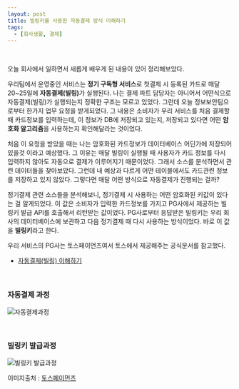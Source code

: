 ```yaml
---
layout: post
title: 빌링키를 사용한 자동결제 방식 이해하기
tags:
  - [회사생활, 결제]
---
```


<br>

오늘 회사에서 일하면서 새롭게 배우게 된 내용이 있어 정리해보았다. 

우리팀에서 운영중인 서비스는 <b>정기 구독형 서비스</b>로 첫결제 시 등록된 카드로 매달 20~25일에 <b>자동결제(빌링)</b>가 실행된다. 나는 결제 파트 담당자는 아니어서 어떤식으로 자동결제(빌링)가 실행되는지 정확한 구조는 모르고 있었다. 그런데 오늘 정보보안팀으로부터 한가지 업무 요청을 받게되었다. 그 내용은 소비자가 우리 서비스를 처음 결제할 때 카드정보를 입력하는데, 이 정보가 DB에 저장되고 있는지, 저장되고 있다면 어떤 <b>암호화 알고리즘</b>을 사용하는지 확인해달라는 것이었다.  

처음 이 요청을 받았을 때는 나는 암호화된 카드정보가 데이터베이스 어딘가에 저장되어 있을것 이라고 예상했다. 그 이유는 매달 빌링이 실행될 때 사용자가 카드 정보를 다시 입력하지 않아도 자동으로 결제가 이루어지기 때문이었다. 그래서 소스를 분석하면서 관련 데이터들을 찾아보았다. 그런데 내 예상과 다르게 어떤 테이블에서도 카드관련 정보를 저장하고 있지 않았다. 그렇다면 매달 어떤 방식으로 자동결제가 진행되는 걸까?

정기결제 관련 소스들을 분석해보니, 정기결제 시 사용하는 어떤 암호화된 키값이 있다는 걸 알게되었다. 이 값은 소비자가 입력한 카드정보를 가지고 PG사에서 제공하는 빌링키 발급 API를 호출해서 리턴받는 값이었다. PG사로부터 응답받은 빌링키는 우리 회사의 데이터베이스에 보관하고 다음 정기결제 때 다시 사용하는 방식이었다. 바로 이 값을 <b>빌링키</b>라고 한다. 

우리 서비스의 PG사는 토스페이먼츠여서 토스에서 제공해주는 공식문서를 참고했다.

- [자동결제(빌링) 이해하기](https://docs.tosspayments.com/guides/billing/overview)

<br>

### 자동결제 과정

![자동결제과정](https://static.tosspayments.com/docs/billing-overview.png)

<br>

### 빌링키 발급과정

![빌링키 발급과정](https://static.tosspayments.com/docs/glossary/billing-key.png)

이미지출처 : [토스페이먼츠](https://docs.tosspayments.com/guides/billing/overview)
